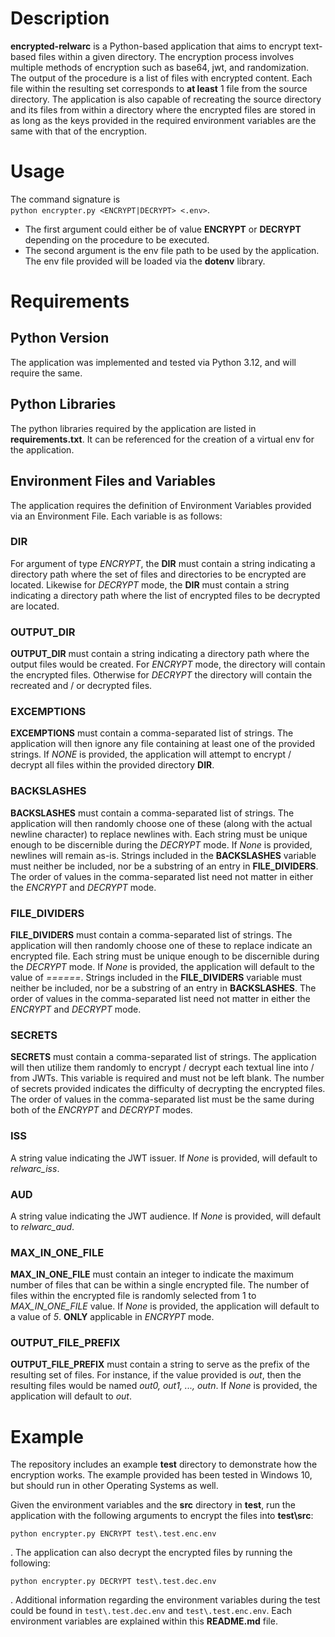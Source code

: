 # Description
**encrypted-relwarc** is a Python-based application that aims to encrypt text-based files within a given directory. The encryption process involves multiple methods of encryption such as base64, jwt, and randomization. The output of the procedure is a list of files with encrypted content. Each file within the resulting set corresponds to **at least** 1 file from the source directory. The application is also capable of recreating the source directory and its files from within a directory where the encrypted files are stored in as long as the keys provided in the required environment variables are the same with that of the encryption.

# Usage
The command signature is  
`python encrypter.py <ENCRYPT|DECRYPT> <.env>`.
- The first argument could either be of value **ENCRYPT** or **DECRYPT** depending on the procedure to be executed.
- The second argument is the env file path to be used by the application. The env file provided will be loaded via the **dotenv** library.

# Requirements
## Python Version
The application was implemented and tested via Python 3.12, and will require the same.

## Python Libraries
The python libraries required by the application are listed in **requirements.txt**. It can be referenced for the creation of a virtual env for the application.

## Environment Files and Variables
The application requires the definition of Environment Variables provided via an Environment File. Each variable is as follows:
### DIR
For argument of type _ENCRYPT_, the **DIR** must contain a string indicating a directory path where the set of files and directories to be encrypted are located. Likewise for _DECRYPT_ mode, the **DIR** must contain a string indicating a directory path where the list of encrypted files to be decrypted are located.
### OUTPUT_DIR
**OUTPUT_DIR** must contain a string indicating a directory path where the output files would be  created. For _ENCRYPT_ mode, the directory will contain the encrypted files. Otherwise for _DECRYPT_ the directory will contain the recreated and / or decrypted files.
### EXCEMPTIONS
**EXCEMPTIONS** must contain a comma-separated list of strings. The application will then ignore any file containing at least one of the provided strings. If _NONE_ is provided, the application will attempt to encrypt / decrypt all files within the provided directory **DIR**.
### BACKSLASHES
**BACKSLASHES** must contain a comma-separated list of strings. The application will then randomly choose one of these (along with the actual newline character) to replace newlines with. Each string must be unique enough to be discernible during the _DECRYPT_ mode. If _None_ is provided, newlines will remain as-is. Strings included in the **BACKSLASHES** variable must neither be included, nor be a substring of an entry in **FILE_DIVIDERS**. The order of values in the comma-separated list need not matter in either the _ENCRYPT_ and _DECRYPT_ mode.
### FILE_DIVIDERS
**FILE_DIVIDERS** must contain a comma-separated list of strings. The application will then randomly choose one of these to replace indicate an encrypted file. Each string must be unique enough to be discernible during the _DECRYPT_ mode. If _None_ is provided, the application will default to the value of _======_. Strings included in the **FILE_DIVIDERS** variable must neither be included, nor be a substring of an entry in **BACKSLASHES**. The order of values in the comma-separated list need not matter in either the _ENCRYPT_ and _DECRYPT_ mode.
### SECRETS
**SECRETS** must contain a comma-separated list of strings. The application will then utilize them randomly to encrypt / decrypt each textual line into / from JWTs. This variable is required and must not be left blank. The number of secrets provided indicates the difficulty of decrypting the encrypted files. The order of values in the comma-separated list must be the same during both of the _ENCRYPT_ and _DECRYPT_ modes.
### ISS
A string value indicating the JWT issuer. If _None_ is provided, will default to _relwarc_iss_.
### AUD
A string value indicating the JWT audience. If _None_ is provided, will default to _relwarc_aud_.
### MAX_IN_ONE_FILE
**MAX_IN_ONE_FILE** must contain an integer to indicate the maximum number of files that can be within a single encrypted file. The number of files within the encrypted file is randomly selected from 1 to _MAX_IN_ONE_FILE_ value. If _None_ is provided, the application will default to a value of _5_. **ONLY** applicable in _ENCRYPT_ mode.
### OUTPUT_FILE_PREFIX
**OUTPUT_FILE_PREFIX** must contain a string to serve as the prefix of the resulting set of files. For instance, if the value provided is _out_, then the resulting files would be named _out0, out1, ..., outn_. If _None_ is provided, the application will default to _out_.

# Example
The repository includes an example **test** directory to demonstrate how the encryption works. The example provided has been tested in Windows 10, but should run in other Operating Systems as well.

Given the environment variables and the **src** directory in **test**, run the application with the following arguments to encrypt the files into **test\src**:

```
python encrypter.py ENCRYPT test\.test.enc.env
```

. The application can also decrypt the encrypted files by running the following:

```
python encrypter.py DECRYPT test\.test.dec.env
```

. Additional information regarding the environment variables during the test could be found in `test\.test.dec.env` and `test\.test.enc.env`. Each environment variables are explained within this **README.md** file.